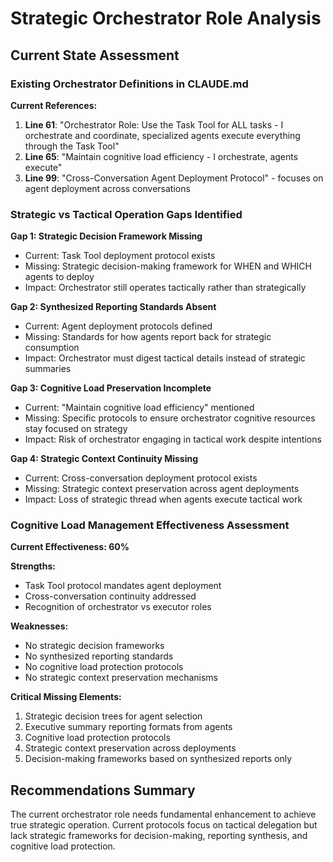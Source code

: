 # Strategic Orchestrator Role Analysis

## Current State Assessment

### Existing Orchestrator Definitions in CLAUDE.md

**Current References:**
1. **Line 61**: "Orchestrator Role: Use the Task Tool for ALL tasks - I orchestrate and coordinate, specialized agents execute everything through the Task Tool"
2. **Line 65**: "Maintain cognitive load efficiency - I orchestrate, agents execute"
3. **Line 99**: "Cross-Conversation Agent Deployment Protocol" - focuses on agent deployment across conversations

### Strategic vs Tactical Operation Gaps Identified

**Gap 1: Strategic Decision Framework Missing**
- Current: Task Tool deployment protocol exists
- Missing: Strategic decision-making framework for WHEN and WHICH agents to deploy
- Impact: Orchestrator still operates tactically rather than strategically

**Gap 2: Synthesized Reporting Standards Absent**
- Current: Agent deployment protocols defined
- Missing: Standards for how agents report back for strategic consumption
- Impact: Orchestrator must digest tactical details instead of strategic summaries

**Gap 3: Cognitive Load Preservation Incomplete**
- Current: "Maintain cognitive load efficiency" mentioned
- Missing: Specific protocols to ensure orchestrator cognitive resources stay focused on strategy
- Impact: Risk of orchestrator engaging in tactical work despite intentions

**Gap 4: Strategic Context Continuity Missing**
- Current: Cross-conversation deployment protocol exists
- Missing: Strategic context preservation across agent deployments
- Impact: Loss of strategic thread when agents execute tactical work

### Cognitive Load Management Effectiveness Assessment

**Current Effectiveness: 60%**

**Strengths:**
- Task Tool protocol mandates agent deployment
- Cross-conversation continuity addressed
- Recognition of orchestrator vs executor roles

**Weaknesses:**
- No strategic decision frameworks
- No synthesized reporting standards
- No cognitive load protection protocols
- No strategic context preservation mechanisms

**Critical Missing Elements:**
1. Strategic decision trees for agent selection
2. Executive summary reporting formats from agents
3. Cognitive load protection protocols
4. Strategic context preservation across deployments
5. Decision-making frameworks based on synthesized reports only

## Recommendations Summary

The current orchestrator role needs fundamental enhancement to achieve true strategic operation. Current protocols focus on tactical delegation but lack strategic frameworks for decision-making, reporting synthesis, and cognitive load protection.